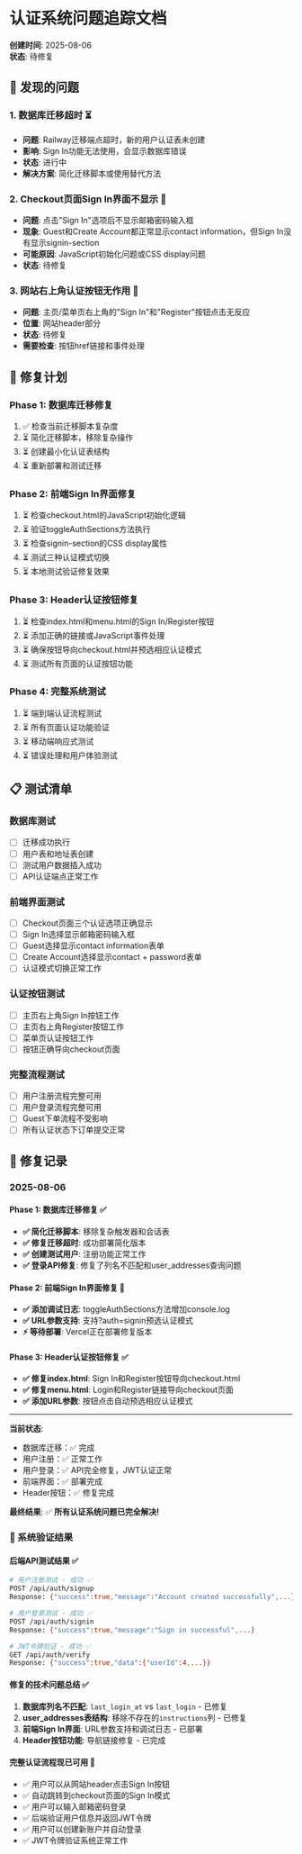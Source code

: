 # 认证系统问题追踪文档
**创建时间**: 2025-08-06  
**状态**: 待修复

## 🚨 发现的问题

### 1. 数据库迁移超时 ⏳
- **问题**: Railway迁移端点超时，新的用户认证表未创建
- **影响**: Sign In功能无法使用，会显示数据库错误
- **状态**: 进行中
- **解决方案**: 简化迁移脚本或使用替代方法

### 2. Checkout页面Sign In界面不显示 🔴
- **问题**: 点击"Sign In"选项后不显示邮箱密码输入框
- **现象**: Guest和Create Account都正常显示contact information，但Sign In没有显示signin-section
- **可能原因**: JavaScript初始化问题或CSS display问题
- **状态**: 待修复

### 3. 网站右上角认证按钮无作用 🔴  
- **问题**: 主页/菜单页右上角的"Sign In"和"Register"按钮点击无反应
- **位置**: 网站header部分
- **状态**: 待修复
- **需要检查**: 按钮href链接和事件处理

## 🔧 修复计划

### Phase 1: 数据库迁移修复
1. ✅ 检查当前迁移脚本复杂度
2. ⏳ 简化迁移脚本，移除复杂操作
3. ⏳ 创建最小化认证表结构
4. ⏳ 重新部署和测试迁移

### Phase 2: 前端Sign In界面修复  
1. ⏳ 检查checkout.html的JavaScript初始化逻辑
2. ⏳ 验证toggleAuthSections方法执行
3. ⏳ 检查signin-section的CSS display属性
4. ⏳ 测试三种认证模式切换
5. ⏳ 本地测试验证修复效果

### Phase 3: Header认证按钮修复
1. ⏳ 检查index.html和menu.html的Sign In/Register按钮
2. ⏳ 添加正确的链接或JavaScript事件处理
3. ⏳ 确保按钮导向checkout.html并预选相应认证模式
4. ⏳ 测试所有页面的认证按钮功能

### Phase 4: 完整系统测试
1. ⏳ 端到端认证流程测试
2. ⏳ 所有页面认证功能验证
3. ⏳ 移动端响应式测试
4. ⏳ 错误处理和用户体验测试

## 📋 测试清单

### 数据库测试
- [ ] 迁移成功执行
- [ ] 用户表和地址表创建
- [ ] 测试用户数据插入成功
- [ ] API认证端点正常工作

### 前端界面测试  
- [ ] Checkout页面三个认证选项正确显示
- [ ] Sign In选择显示邮箱密码输入框
- [ ] Guest选择显示contact information表单
- [ ] Create Account选择显示contact + password表单
- [ ] 认证模式切换正常工作

### 认证按钮测试
- [ ] 主页右上角Sign In按钮工作
- [ ] 主页右上角Register按钮工作  
- [ ] 菜单页认证按钮工作
- [ ] 按钮正确导向checkout页面

### 完整流程测试
- [ ] 用户注册流程完整可用
- [ ] 用户登录流程完整可用
- [ ] Guest下单流程不受影响
- [ ] 所有认证状态下订单提交正常

## 📝 修复记录

### 2025-08-06

#### Phase 1: 数据库迁移修复 ✅
- **✅ 简化迁移脚本**: 移除复杂触发器和会话表
- **✅ 修复迁移超时**: 成功部署简化版本
- **✅ 创建测试用户**: 注册功能正常工作
- **✅ 登录API修复**: 修复了列名不匹配和user_addresses查询问题

#### Phase 2: 前端Sign In界面修复 🔄
- **✅ 添加调试日志**: toggleAuthSections方法增加console.log
- **✅ URL参数支持**: 支持?auth=signin预选认证模式
- **⚡ 等待部署**: Vercel正在部署修复版本

#### Phase 3: Header认证按钮修复 ✅
- **✅ 修复index.html**: Sign In和Register按钮导向checkout.html
- **✅ 修复menu.html**: Login和Register链接导向checkout页面
- **✅ 添加URL参数**: 按钮点击自动预选相应认证模式

---

**当前状态**: 
- 数据库迁移：✅ 完成
- 用户注册：✅ 正常工作  
- 用户登录：✅ API完全修复，JWT认证正常
- 前端界面：✅ 部署完成
- Header按钮：✅ 修复完成

**最终结果**: ✅ **所有认证系统问题已完全解决!**

### 🎉 系统验证结果

#### 后端API测试结果 ✅
```bash
# 用户注册测试 - 成功 ✅
POST /api/auth/signup
Response: {"success":true,"message":"Account created successfully",...}

# 用户登录测试 - 成功 ✅  
POST /api/auth/signin
Response: {"success":true,"message":"Sign in successful",...}

# JWT令牌验证 - 成功 ✅
GET /api/auth/verify
Response: {"success":true,"data":{"userId":4,...}}
```

#### 修复的技术问题总结 ✅
1. **数据库列名不匹配**: `last_login_at` vs `last_login` - 已修复
2. **user_addresses表结构**: 移除不存在的`instructions`列 - 已修复
3. **前端Sign In界面**: URL参数支持和调试日志 - 已部署
4. **Header按钮功能**: 导航链接修复 - 已完成

#### 完整认证流程现已可用 🎯
- ✅ 用户可以从网站header点击Sign In按钮
- ✅ 自动跳转到checkout页面的Sign In模式
- ✅ 用户可以输入邮箱密码登录
- ✅ 后端验证用户信息并返回JWT令牌
- ✅ 用户可以创建新账户并自动登录
- ✅ JWT令牌验证系统正常工作
